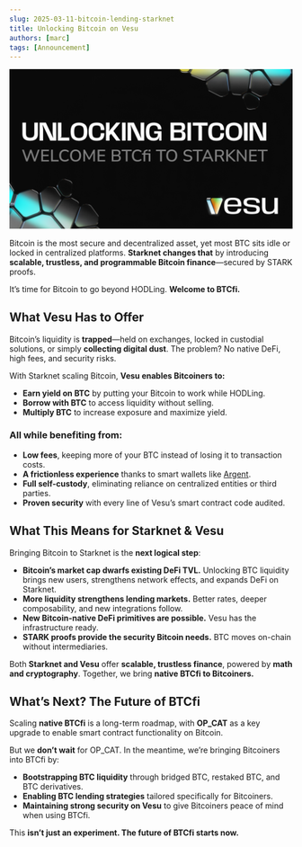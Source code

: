 ```yaml
---
slug: 2025-03-11-bitcoin-lending-starknet
title: Unlocking Bitcoin on Vesu
authors: [marc]
tags: [Announcement]
---
```


![Welcome BTCfi to Vesu](unlock-bitcoin-on-vesu.png)

Bitcoin is the most secure and decentralized asset, yet most BTC sits idle or locked in centralized platforms. **Starknet changes that** by introducing **scalable, trustless, and programmable Bitcoin finance**—secured by STARK proofs.  

It’s time for Bitcoin to go beyond HODLing. **Welcome to BTCfi.**  

## What Vesu Has to Offer  

Bitcoin’s liquidity is **trapped**—held on exchanges, locked in custodial solutions, or simply **collecting digital dust**. The problem? No native DeFi, high fees, and security risks.  

With Starknet scaling Bitcoin, **Vesu enables Bitcoiners to:**  

- **Earn yield on BTC** by putting your Bitcoin to work while HODLing.  
- **Borrow with BTC** to access liquidity without selling.  
- **Multiply BTC** to increase exposure and maximize yield.  

### All while benefiting from:  

- **Low fees**, keeping more of your BTC instead of losing it to transaction costs.  
- **A frictionless experience** thanks to smart wallets like [Argent](https://www.argent.xyz/).
- **Full self-custody**, eliminating reliance on centralized entities or third parties.  
- **Proven security** with every line of Vesu’s smart contract code audited.  

## What This Means for Starknet & Vesu  

Bringing Bitcoin to Starknet is the **next logical step**:  

- **Bitcoin’s market cap dwarfs existing DeFi TVL.** Unlocking BTC liquidity brings new users, strengthens network effects, and expands DeFi on Starknet.
- **More liquidity strengthens lending markets.** Better rates, deeper composability, and new integrations follow.  
- **New Bitcoin-native DeFi primitives are possible.** Vesu has the infrastructure ready.  
- **STARK proofs provide the security Bitcoin needs.** BTC moves on-chain without intermediaries.  


Both **Starknet and Vesu** offer **scalable, trustless finance**, powered by **math and cryptography**. Together, we bring **native BTCfi to Bitcoiners.**  

## What’s Next? The Future of BTCfi  

Scaling **native BTCfi** is a long-term roadmap, with **OP_CAT** as a key upgrade to enable smart contract functionality on Bitcoin.  

But we **don’t wait** for OP_CAT. In the meantime, we’re bringing Bitcoiners into BTCfi by:  

- **Bootstrapping BTC liquidity** through bridged BTC, restaked BTC, and BTC derivatives.  
- **Enabling BTC lending strategies** tailored specifically for Bitcoiners.  
- **Maintaining strong security on Vesu** to give Bitcoiners peace of mind when using BTCfi.  

This **isn’t just an experiment. The future of BTCfi starts now.**  